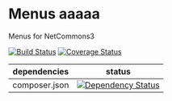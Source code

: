 Menus aaaaa
=====

Menus for NetCommons3

[![Build Status](https://api.travis-ci.org/NetCommons3/Menus.png?branch=master)](https://travis-ci.org/NetCommons3/Menus)
[![Coverage Status](https://coveralls.io/repos/NetCommons3/Menus/badge.png?branch=master)](https://coveralls.io/r/NetCommons3/Menus?branch=master)

| dependencies | status |
| ------------ | ------ |
| composer.json | [![Dependency Status](https://www.versioneye.com/user/projects/53e35a2de0a229603f00006f/badge.png)](https://www.versioneye.com/user/projects/53e35a2de0a229603f00006f) |
